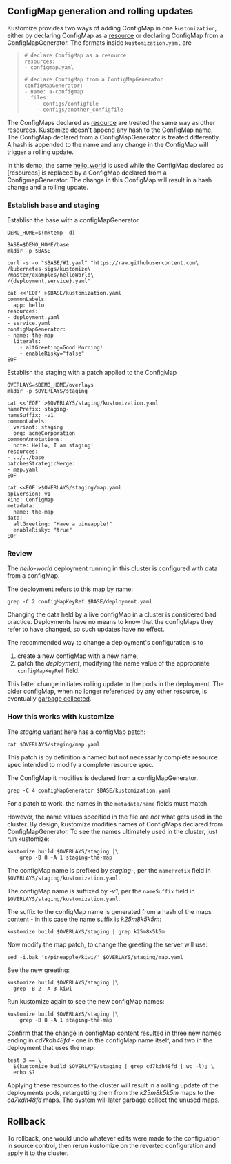 [patch]: ../docs/glossary.md#patch
[resource]: ../docs/glossary.md#resource
[variant]: ../docs/glossary.md#variant

## ConfigMap generation and rolling updates

Kustomize provides two ways of adding ConfigMap in one `kustomization`, either by declaring ConfigMap as a [resource] or declaring ConfigMap from a ConfigMapGenerator. The formats inside `kustomization.yaml` are 

> ```
> # declare ConfigMap as a resource
> resources:
> - configmap.yaml
> 
> # declare ConfigMap from a ConfigMapGenerator
> configMapGenerator:
> - name: a-configmap
>   files:
>     - configs/configfile
>     - configs/another_configfile
> ```

The ConfigMaps declared as [resource] are treated the same way as other resources. Kustomize doesn't append any hash to the ConfigMap name. The ConfigMap declared from a ConfigMapGenerator is treated differently. A hash is appended to the name and any change in the ConfigMap will trigger a rolling update.

In this demo, the same [hello_world](helloWorld/README.md) is used while the ConfigMap declared as [resources] is replaced by a ConfigMap declared from a ConfigmapGenerator. The change in this ConfigMap will result in a hash change and a rolling update.

### Establish base and staging

Establish the base with a configMapGenerator
<!-- @establishBase @testAgainstLatestRelease -->
```
DEMO_HOME=$(mktemp -d)

BASE=$DEMO_HOME/base
mkdir -p $BASE

curl -s -o "$BASE/#1.yaml" "https://raw.githubusercontent.com\
/kubernetes-sigs/kustomize\
/master/examples/helloWorld\
/{deployment,service}.yaml"

cat <<'EOF' >$BASE/kustomization.yaml
commonLabels:
  app: hello
resources:
- deployment.yaml
- service.yaml
configMapGenerator:	
- name: the-map	
  literals:	
    - altGreeting=Good Morning!	
    - enableRisky="false"
EOF
```

Establish the staging with a patch applied to the ConfigMap
<!-- @establishStaging @testAgainstLatestRelease -->
```
OVERLAYS=$DEMO_HOME/overlays
mkdir -p $OVERLAYS/staging

cat <<'EOF' >$OVERLAYS/staging/kustomization.yaml
namePrefix: staging-
nameSuffix: -v1
commonLabels:
  variant: staging
  org: acmeCorporation
commonAnnotations:
  note: Hello, I am staging!
resources:
- ../../base
patchesStrategicMerge:
- map.yaml
EOF

cat <<EOF >$OVERLAYS/staging/map.yaml
apiVersion: v1
kind: ConfigMap
metadata:
  name: the-map
data:
  altGreeting: "Have a pineapple!"
  enableRisky: "true"
EOF
```

### Review

The _hello-world_ deployment running in this cluster is
configured with data from a configMap.

The deployment refers to this map by name:


<!-- @showDeployment @testAgainstLatestRelease -->
```
grep -C 2 configMapKeyRef $BASE/deployment.yaml
```

Changing the data held by a live configMap in a cluster
is considered bad practice. Deployments have no means
to know that the configMaps they refer to have
changed, so such updates have no effect.

The recommended way to change a deployment's
configuration is to

 1. create a new configMap with a new name,
 1. patch the _deployment_, modifying the name value of
    the appropriate `configMapKeyRef` field.

This latter change initiates rolling update to the pods
in the deployment.  The older configMap, when no longer
referenced by any other resource, is eventually [garbage
collected](https://github.com/kubernetes-sigs/kustomize/issues/242).

### How this works with kustomize

The _staging_ [variant] here has a configMap [patch]:

<!-- @showMapPatch @testAgainstLatestRelease -->
```
cat $OVERLAYS/staging/map.yaml
```

This patch is by definition a named but not necessarily
complete resource spec intended to modify a complete
resource spec.

The ConfigMap it modifies is declared from a configMapGenerator.

<!-- @showMapBase @testAgainstLatestRelease -->
```
grep -C 4 configMapGenerator $BASE/kustomization.yaml
```

For a patch to work, the names in the `metadata/name`
fields must match.

However, the name values specified in the file are
_not_ what gets used in the cluster.  By design,
kustomize modifies names of ConfigMaps declared from ConfigMapGenerator.  To see the names
ultimately used in the cluster, just run kustomize:

<!-- @grepStagingName @testAgainstLatestRelease -->
```
kustomize build $OVERLAYS/staging |\
    grep -B 8 -A 1 staging-the-map
```

The configMap name is prefixed by _staging-_, per the
`namePrefix` field in
`$OVERLAYS/staging/kustomization.yaml`.

The configMap name is suffixed by _-v1_, per the
`nameSuffix` field in
`$OVERLAYS/staging/kustomization.yaml`.

The suffix to the configMap name is generated from a
hash of the maps content - in this case the name suffix
is _k25m8k5k5m_:

<!-- @grepStagingHash @testAgainstLatestRelease -->
```
kustomize build $OVERLAYS/staging | grep k25m8k5k5m
```

Now modify the map patch, to change the greeting
the server will use:

<!-- @changeMap @testAgainstLatestRelease -->
```
sed -i.bak 's/pineapple/kiwi/' $OVERLAYS/staging/map.yaml
```

See the new greeting:

```
kustomize build $OVERLAYS/staging |\
  grep -B 2 -A 3 kiwi
```

Run kustomize again to see the new configMap names:

<!-- @grepStagingName @testAgainstLatestRelease -->
```
kustomize build $OVERLAYS/staging |\
    grep -B 8 -A 1 staging-the-map
```

Confirm that the change in configMap content resulted
in three new names ending in _cd7kdh48fd_ - one in the
configMap name itself, and two in the deployment that
uses the map:

<!-- @countHashes @testAgainstLatestRelease -->
```
test 3 == \
  $(kustomize build $OVERLAYS/staging | grep cd7kdh48fd | wc -l); \
  echo $?
```

Applying these resources to the cluster will result in
a rolling update of the deployments pods, retargetting
them from the _k25m8k5k5m_ maps to the _cd7kdh48fd_
maps.  The system will later garbage collect the
unused maps.

## Rollback

To rollback, one would undo whatever edits were made to
the configuation in source control, then rerun kustomize
on the reverted configuration and apply it to the
cluster.
